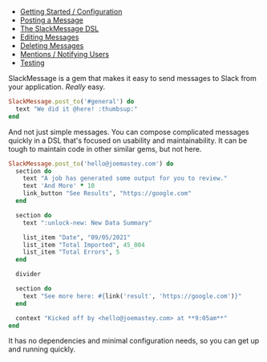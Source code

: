 * [Getting Started / Configuration](https://jmmastey.github.io/slack_message/01_configuration)
* [Posting a Message](https://jmmastey.github.io/slack_message/02_posting_a_message)
* [The SlackMessage DSL](https://jmmastey.github.io/slack_message/03_message_dsl)
* [Editing Messages](https://jmmastey.github.io/slack_message/04_editing_messages)
* [Deleting Messages](https://jmmastey.github.io/slack_message/05_deleting_messages)
* [Mentions / Notifying Users](https://jmmastey.github.io/slack_message/06_notifying_users)
* [Testing](https://jmmastey.github.io/slack_message/07_testing)

SlackMessage is a gem that makes it easy to send messages to Slack from your
application. _Really_ easy.

```ruby
SlackMessage.post_to('#general') do
  text "We did it @here! :thumbsup:"
end
```

And not just simple messages. You can compose complicated messages quickly in a
DSL that's focused on usability and maintainability. It can be tough to
maintain code in other similar gems, but not here.

```ruby
SlackMessage.post_to('hello@joemastey.com') do
  section do
    text "A job has generated some output for you to review."
    text 'And More' * 10
    link_button "See Results", "https://google.com"
  end

  section do
    text ":unlock-new: New Data Summary"

    list_item "Date", "09/05/2021"
    list_item "Total Imported", 45_004
    list_item "Total Errors", 5
  end

  divider

  section do
    text "See more here: #{link('result', 'https://google.com')}"
  end

  context "Kicked off by <hello@joemastey.com> at **9:05am**"
end
```

It has no dependencies and minimal configuration needs, so you can get up and
running quickly.
